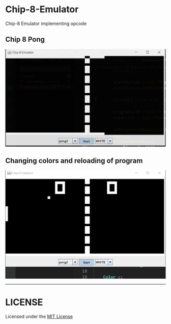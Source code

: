 # Chip-8-Emulator
Chip-8 Emulator implementing opcode

## Chip 8 Pong
![](images/chip8-pong.gif)

## Changing colors and reloading of program
![](images/chip8.gif)

---

# LICENSE
Licensed under the [MIT License](LICENSE)
